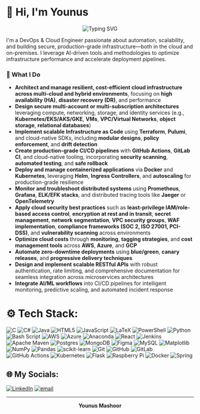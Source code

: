 # 👋 Hi, I'm Younus

<div align="center">
  
![Typing SVG](https://readme-typing-svg.herokuapp.com?font=Fira+Code&weight=600&size=28&pause=1000&color=0969DA&center=true&vCenter=true&width=600&lines=DevOps+%26+Cloud+Engineer;Infrastructure+Architect;Platform+%26+Automation+Engineer;Cloud+Security+%26+Compliance;AI-Driven+Cloud+Solutions)

  
</div>

I'm a DevOps & Cloud Engineer passionate about automation, scalability, and building secure, production-grade infrastructure—both in the cloud and on-premises. I leverage AI-driven tools and methodologies to optimize infrastructure performance and accelerate deployment pipelines.

### 🔧 What I Do

- **Architect and manage resilient, cost-efficient cloud infrastructure across multi-cloud and hybrid environments**, focusing on **high availability (HA)**, **disaster recovery (DR)**, and performance  
- **Design secure multi-account or multi-subscription architectures** leveraging compute, networking, storage, and identity services (e.g., **Kubernetes/EKS/AKS/GKE**, **VMs**, **VPC/Virtual Networks**, **object storage**, **relational databases**)  
- **Implement scalable Infrastructure as Code** using **Terraform**, **Pulumi**, and cloud-native SDKs, including **modular designs**, **policy enforcement**, and **drift detection**  
- **Create production-grade CI/CD pipelines** with **GitHub Actions**, **GitLab CI**, and cloud-native tooling, incorporating **security scanning**, **automated testing**, and **safe rollback**  
- **Deploy and manage containerized applications** via **Docker** and **Kubernetes**, leveraging **Helm**, **Ingress Controllers**, and **autoscaling** for production-grade resilience  
- **Monitor and troubleshoot distributed systems** using **Prometheus**, **Grafana**, **ELK/EFK stacks**, and distributed tracing tools like **Jaeger** or **OpenTelemetry**  
- **Apply cloud security best practices** such as **least-privilege IAM/role-based access control**, **encryption at rest and in transit**, **secret management**, **network segmentation**, **VPC security groups**, **WAF implementation**, **compliance frameworks (SOC 2, ISO 27001, PCI-DSS)**, and **vulnerability scanning** across environments  
- **Optimize cloud costs** through **monitoring**, **tagging strategies**, and **cost management tools** across **AWS**, **Azure**, and **GCP**  
- **Automate zero-downtime deployments** using **blue/green**, **canary releases**, and **progressive delivery techniques**
- **Design and implement scalable RESTful APIs** with robust authentication, rate limiting, and comprehensive documentation for seamless integration across microservices architectures
- **Integrate AI/ML workflows** into CI/CD pipelines for intelligent monitoring, predictive scaling, and automated incident response

# ⚙️ Tech Stack:
![C](https://img.shields.io/badge/c-%2300599C.svg?style=for-the-badge&logo=c&logoColor=white) ![C#](https://img.shields.io/badge/c%23-%23239120.svg?style=for-the-badge&logo=csharp&logoColor=white) ![Java](https://img.shields.io/badge/java-%23ED8B00.svg?style=for-the-badge&logo=openjdk&logoColor=white) ![HTML5](https://img.shields.io/badge/html5-%23E34F26.svg?style=for-the-badge&logo=html5&logoColor=white) ![JavaScript](https://img.shields.io/badge/javascript-%23323330.svg?style=for-the-badge&logo=javascript&logoColor=%23F7DF1E) ![LaTeX](https://img.shields.io/badge/latex-%23008080.svg?style=for-the-badge&logo=latex&logoColor=white) ![PowerShell](https://img.shields.io/badge/PowerShell-%235391FE.svg?style=for-the-badge&logo=powershell&logoColor=white) ![Python](https://img.shields.io/badge/python-3670A0?style=for-the-badge&logo=python&logoColor=ffdd54) ![Bash Script](https://img.shields.io/badge/bash_script-%23121011.svg?style=for-the-badge&logo=gnu-bash&logoColor=white) ![AWS](https://img.shields.io/badge/AWS-%23FF9900.svg?style=for-the-badge&logo=amazon-aws&logoColor=white) ![Azure](https://img.shields.io/badge/Azure-%230078D4.svg?style=for-the-badge&logo=microsoftazure&logoColor=white) ![Anaconda](https://img.shields.io/badge/Anaconda-%2344A833.svg?style=for-the-badge&logo=anaconda&logoColor=white) ![React](https://img.shields.io/badge/react-%2320232a.svg?style=for-the-badge&logo=react&logoColor=%2361DAFB) ![Jenkins](https://img.shields.io/badge/jenkins-%232C5263.svg?style=for-the-badge&logo=jenkins&logoColor=white) ![Apache Maven](https://img.shields.io/badge/Apache%20Maven-C71A36?style=for-the-badge&logo=Apache%20Maven&logoColor=white) ![Postgres](https://img.shields.io/badge/postgres-%23316192.svg?style=for-the-badge&logo=postgresql&logoColor=white) ![MongoDB](https://img.shields.io/badge/MongoDB-%234ea94b.svg?style=for-the-badge&logo=mongodb&logoColor=white) ![Figma](https://img.shields.io/badge/figma-%23F24E1E.svg?style=for-the-badge&logo=figma&logoColor=white) ![MySQL](https://img.shields.io/badge/mysql-4479A1.svg?style=for-the-badge&logo=mysql&logoColor=white) ![Matplotlib](https://img.shields.io/badge/Matplotlib-%23ffffff.svg?style=for-the-badge&logo=Matplotlib&logoColor=black) ![NumPy](https://img.shields.io/badge/numpy-%23013243.svg?style=for-the-badge&logo=numpy&logoColor=white) ![Pandas](https://img.shields.io/badge/pandas-%23150458.svg?style=for-the-badge&logo=pandas&logoColor=white) ![scikit-learn](https://img.shields.io/badge/scikit--learn-%23F7931E.svg?style=for-the-badge&logo=scikit-learn&logoColor=white) ![Git](https://img.shields.io/badge/git-%23F05033.svg?style=for-the-badge&logo=git&logoColor=white) ![GitHub](https://img.shields.io/badge/github-%23121011.svg?style=for-the-badge&logo=github&logoColor=white) ![GitLab](https://img.shields.io/badge/gitlab-%23181717.svg?style=for-the-badge&logo=gitlab&logoColor=white) ![GitHub Actions](https://img.shields.io/badge/github%20actions-%232671E5.svg?style=for-the-badge&logo=githubactions&logoColor=white) ![Kubernetes](https://img.shields.io/badge/kubernetes-%23326ce5.svg?style=for-the-badge&logo=kubernetes&logoColor=white) ![Flask](https://img.shields.io/badge/flask-%23000.svg?style=for-the-badge&logo=flask&logoColor=white)
![Raspberry Pi](https://img.shields.io/badge/-Raspberry_Pi-C51A4A?style=for-the-badge&logo=Raspberry-Pi) ![Docker](https://img.shields.io/badge/docker-%230db7ed.svg?style=for-the-badge&logo=docker&logoColor=white) ![Spring](https://img.shields.io/badge/spring-%236DB33F.svg?style=for-the-badge&logo=spring&logoColor=white) 

## 🌐 My Socials:
[![LinkedIn](https://img.shields.io/badge/LinkedIn-%230077B5.svg?logo=linkedin&logoColor=white)](https://linkedin.com/in/younusmashoor) [![email](https://img.shields.io/badge/Email-D14836?logo=gmail&logoColor=white)](mailto:younusmashoor@gmail.com)

---

<div align="center">
  <b> Younus Mashoor</b>
</div>
